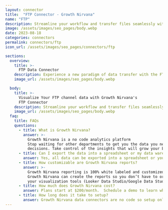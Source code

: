 ```yaml
---
layout: connector
title:  "FTP Connector - Growth Nirvana"
name: "FTP"
description: Streamline your workflow and transfer files seamlessly with the FTP connector – your gateway to efficient and secure file transfer across servers.
image: /assets/images/seo_pages/body.webp
date: 2023-08-18
categories: connectors
permalink: connectors/ftp
icon_url: /assets/images/seo_pages/connectors/ftp

sections:
  overview:
    title: >-
      FTP Data Connector
    description: Experience a new paradigm of data transfer with the FTP connector. Seamlessly distribute files, documents, and media to your audience across various servers. Harness the power of FTP protocol for efficient and reliable file transfer. Ensure secure data exchange and streamline your workflow, all with FTP.
    image_url: /assets/images/seo_pages/body.webp

  body:
    title: >-
      Visualize Your FTP channel data with Growth Nirvana's
      FTP Connector
    description: Streamline your workflow and transfer files seamlessly with the FTP connector – your gateway to efficient and secure file transfer across servers.
    image_url: /assets/images/seo_pages/body.webp
  faq:
    title: FAQs
    questions:
      - title: What is Growth Nirvana?
        answer: >-
          Growth Nirvana is a no code analytics platform 
          Stop waiting for other departments to get you the data you need to make critical business 
          decisions. Take control of the insights that will grow your business.
      - title: Can I export the data into a spreadsheet or my data warehouse?
        answer: Yes, all data can be exported into a spreadsheet or your data warehouse (Google BigQuery, AWS, Snowflake, Azure, etc)
      - title: How customizable are Growth Nirvana reports?
        answer: >-
          Growth Nirvana reporting is 100% white labeled and customized to your specifications.
          Growth Nirvana can create the reports so you don’t have to or you can connect
          your visualization tools (Looker Data Studio/Google Data Studio, Tableau, PowerBI, etc) to Growth Nirvana.
      - title: How much does Growth Nirvana cost?
        answer: Plans start at $200/month.  Schedule a demo to learn what plan is best for you.
      - title: How long does it take to setup?
        answer: Growth Nirvana data connectors are no code so setup only requires a few clicks.
---
```

